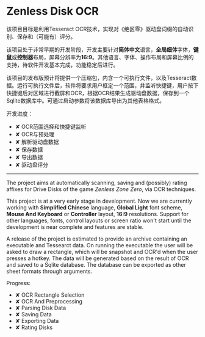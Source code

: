 # Zenless Disk OCR

该项目目标是利用Tesseract OCR技术，实现对《绝区零》驱动盘词缀的自动识别、保存和（可能有）评分。

该项目处于非常早期的开发阶段，开发主要针对**简体中文**语言，**全局细体**字体，**键鼠**或**控制器**布局，屏幕分辨率为**16:9**。其他语言、字体、操作布局和屏幕比例的支持，待软件开发基本完成，功能稳定后进行。

该项目的发布版预计将提供一个压缩包，内含一个可执行文件，以及Tesseract数据。运行可执行文件后，软件将要求用户框定一个范围，并监听快捷键，用户按下快捷键后对区域进行截屏和OCR，根据OCR结果生成驱动盘数据，保存到一个Sqlite数据库中。可通过启动参数将该数据库导出为其他表格格式。

开发进度：

- ✘ OCR范围选择和快捷键监听
- ✘ OCR与预处理
- ✘ 解析驱动盘数据
- ✘ 保存数据
- ✘ 导出数据
- ✘ 驱动盘评分

---

The project aims at automatically scanning, saving and (possibly) rating affixes for Drive Disks of the game *Zenless Zone Zero*, via OCR techniques.

This project is at a very early stage in development. Now we are currently working with **Simplified Chinese** language, **Global Light** font scheme, **Mouse And Keyboard** or **Controller** layout, **16:9** resolutions. Support for other languages, fonts, control layouts or screen ratio won't start until the development is near complete and features are stable.

A release of the project is estimated to provide an archive containing an executable and Tessearct data. On running the executable the user will be asked to draw a rectangle, which will be snapshot and OCR'd when the user presses a hotkey. The data will be generated based on the result of OCR and saved to a Sqlite database. The database can be exported as other sheet formats through arguments.

Progress:

- ✘ OCR Rectangle Selection
- ✘ OCR And Preprocessing
- ✘ Parsing Disk Data
- ✘ Saving Data
- ✘ Exporting Data
- ✘ Rating Disks